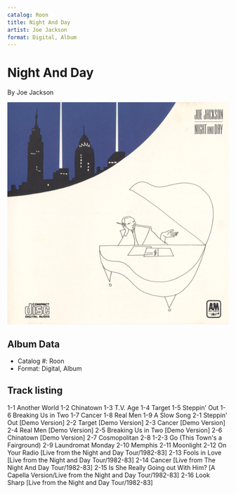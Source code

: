 ```yaml
---
catalog: Roon
title: Night And Day
artist: Joe Jackson
format: Digital, Album
---
```


# Night And Day

By Joe Jackson

![](../../assets/albumcovers/Joe_Jackson-Night_And_Day.png)

## Album Data

- Catalog #: Roon
- Format: Digital, Album


## Track listing


1-1 Another World
1-2 Chinatown
1-3 T.V. Age
1-4 Target
1-5 Steppin' Out
1-6 Breaking Us in Two
1-7 Cancer
1-8 Real Men
1-9 A Slow Song
2-1 Steppin' Out [Demo Version]
2-2 Target [Demo Version]
2-3 Cancer [Demo Version]
2-4 Real Men [Demo Version]
2-5 Breaking Us in Two [Demo Version]
2-6 Chinatown [Demo Version]
2-7 Cosmopolitan
2-8 1-2-3 Go (This Town's a Fairground)
2-9 Laundromat Monday
2-10 Memphis
2-11 Moonlight
2-12 On Your Radio [Live from the Night and Day Tour/1982-83]
2-13 Fools in Love [Live from the Night and Day Tour/1982-83]
2-14 Cancer [Live from The Night And Day Tour/1982-83]
2-15 Is She Really Going out With Him? [A Capella Version/Live from the Night and Day Tour/1982-83]
2-16 Look Sharp [Live from the Night and Day Tour/1982-83]

